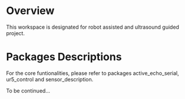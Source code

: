 # Overview
This workspace is designated for robot assisted and ultrasound guided project.

# Packages Descriptions
For the core funtionalities, please refer to packages active_echo_serial, ur5_control and sensor_description.

To be continued...

